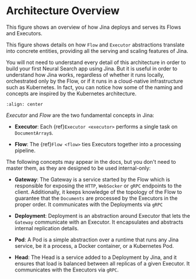 # Architecture Overview

This figure shows an overview of how Jina deploys and serves its Flows and Executors.

This figure shows details on how `Flow` and `Executor` abstractions translate into concrete entities, providing all the 
serving and scaling features of Jina.

You will not need to understand every detail of this architecture in order to build your first Neural Search app using Jina. But it is useful in order to understand how Jina works, regardless of whether it runs locally, orchestrated only by the Flow, or if it runs in 
a cloud-native infrastructure such as Kubernetes. In fact, you can notice how some of the naming and concepts are inspired by the Kubernetes architecture.
 

```{figure} arch-overview.svg
:align: center
```

*Executor* and *Flow* are the two fundamental concepts in Jina: 

- **Executor**: Each {ref}`Executor <executor>` performs a single task on `DocumentArray`s.

- **Flow**: The {ref}`Flow <flow>` ties Executors together into a processing pipeline.

The following concepts may appear in the docs, but you don't need to master them, as they are designed to be used internal-only:

  - **Gateway**: The Gateway is a service started by the Flow which is responsible for exposing the `HTTP`, `WebSocker` or `gRPC` endpoints to the client. Additionally, it keeps knowledge of the topology of the Flow to guarantee that the `Documents` are processed by the Executors in the proper order. It communicates with the Deployments via `gRPC`

  - **Deployment**: Deployment is an abstraction around Executor that lets the `Gateway` communicate with an Executor. It encapsulates and abstracts internal replication details.

  - **Pod**: A Pod is a simple abstraction over a runtime that runs any Jina service, be it a process, a Docker container, or a Kubernetes Pod.

  - **Head**: The Head is a service added to a Deployment by Jina, and it ensures that load is balanced between all replicas of a given Executor. It communicates with the Executors via `gRPC`.
